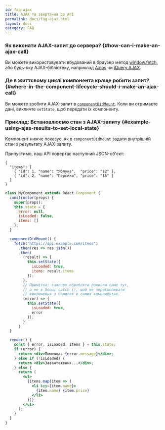 ```yaml
---
id: faq-ajax
title: AJAX та звертання до API
permalink: docs/faq-ajax.html
layout: docs
category: FAQ
---
```


### Як виконати AJAX-запит до сервера? {#how-can-i-make-an-ajax-call}

Ви можете використовувати вбудований в браузер метод [window.fetch](https://developer.mozilla.org/en-US/docs/Web/API/Fetch_API), або будь-яку AJAX-бібліотеку, наприклад [Axios](https://github.com/axios/axios) чи [jQuery AJAX](https://api.jquery.com/jQuery.ajax/).

### Де в життєвому циклі компонента краще робити запит? {#where-in-the-component-lifecycle-should-i-make-an-ajax-call}

Ви можете зробити AJAX-запит в [`componentDidMount`](/docs/react-component.html#mounting). Коли ви отримаєте дані, викличте `setState`, щоб передати їх компоненту.

### Приклад: Встановлюємо стан з AJAX-запиту {#example-using-ajax-results-to-set-local-state}

Компонент нижче показує, як в `componentDidMount` задати внутрішній стан з результату AJAX-запиту. 

Припустимо, наш API повертає наступний JSON-об'єкт:

```
{
  "items": [
    { "id": 1, "name": "Яблука",  "price": "$2" },
    { "id": 2, "name": "Персики", "price": "$5" }
  ] 
}
```

```jsx
class MyComponent extends React.Component {
  constructor(props) {
    super(props);
    this.state = {
      error: null,
      isLoaded: false,
      items: []
    };
  }

  componentDidMount() {
    fetch("https://api.example.com/items")
      .then(res => res.json())
      .then(
        (result) => {
          this.setState({
            isLoaded: true,
            items: result.items
          });
        },
        // Примітка: важливо обробляти помилки саме тут,
        // а не в блоці catch (), щоб не перехоплювати
        // виключення з помилок в самих компонентах.
        (error) => {
          this.setState({
            isLoaded: true,
            error
          });
        }
      )
  }

  render() {
    const { error, isLoaded, items } = this.state;
    if (error) {
      return <div>Помилка: {error.message}</div>;
    } else if (!isLoaded) {
      return <div>Завантаження...</div>;
    } else {
      return (
        <ul>
          {items.map(item => (
            <li key={item.name}>
              {item.name} {item.price}
            </li>
          ))}
        </ul>
      );
    }
  }
}
```
